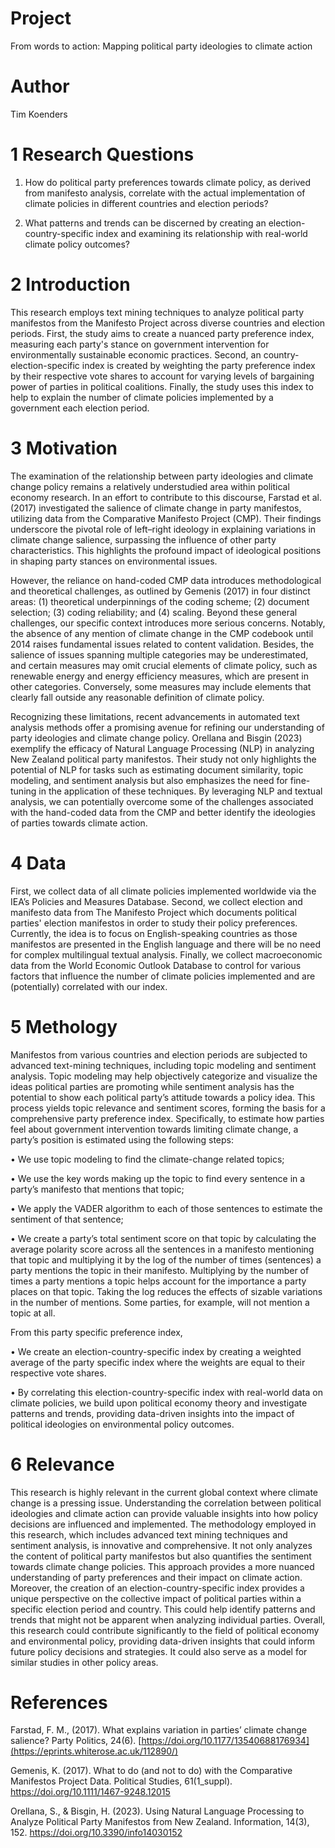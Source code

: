 # Project

From words to action: Mapping political party ideologies to climate action

# Author

Tim Koenders

# 1 Research Questions

1. How do political party preferences towards climate policy, as derived from manifesto analysis, correlate with the actual implementation of climate policies in different countries and election periods?

2. What patterns and trends can be discerned by creating an election-country-specific index and examining its relationship with real-world climate policy outcomes?

# 2 Introduction

This research employs text mining techniques to analyze political party manifestos from the Manifesto Project across diverse countries and election periods. First, the study aims to create a nuanced party preference index, measuring each party's stance on government intervention for environmentally sustainable economic practices. Second, an country-election-specific index is created by weighting the party preference index by their respective vote shares to account for varying levels of bargaining  power of parties in political coalitions. Finally, the study uses this index to help to explain the number of climate policies implemented by a government each election period.

# 3 Motivation

The examination of the relationship between party ideologies and climate change policy remains a relatively understudied area within political economy research. In an effort to contribute to this discourse, Farstad et al. (2017) investigated the salience of climate change in party manifestos, utilizing data from the Comparative Manifesto Project (CMP). Their findings underscore the pivotal role of left–right ideology in explaining variations in climate change salience, surpassing the influence of other party characteristics. This highlights the profound impact of ideological positions in shaping party stances on environmental issues.

However, the reliance on hand-coded CMP data introduces methodological and theoretical challenges, as outlined by Gemenis (2017) in four distinct areas: (1) theoretical underpinnings of the coding scheme; (2) document selection; (3) coding reliability; and (4) scaling. Beyond these general challenges, our specific context introduces more serious concerns. Notably, the absence of any mention of climate change in the CMP codebook until 2014 raises fundamental issues related to content validation. Besides, the salience of issues spanning multiple categories may be underestimated, and certain measures may omit crucial elements of climate policy, such as renewable energy and energy efficiency measures, which are present in other categories. Conversely, some measures may include elements that clearly fall outside any reasonable definition of climate policy.

Recognizing these limitations, recent advancements in automated text analysis methods offer a promising avenue for refining our understanding of party ideologies and climate change policy. Orellana and Bisgin (2023) exemplify the efficacy of Natural Language Processing (NLP) in analyzing New Zealand political party manifestos. Their study not only highlights the potential of NLP for tasks such as estimating document similarity, topic modeling, and sentiment analysis but also emphasizes the need for fine-tuning in the application of these techniques. By leveraging NLP and textual analysis, we can potentially overcome some of the challenges associated with the hand-coded data from the CMP and better identify the ideologies of parties towards climate action.

# 4 Data

First, we collect data of all climate policies implemented worldwide via the IEA’s Policies and Measures Database. Second, we collect election and manifesto data from The Manifesto Project which documents political parties' election manifestos in order to study their policy preferences. Currently, the idea is to focus on English-speaking countries as those manifestos are presented in the English language and there will be no need for complex multilingual textual analysis. Finally, we collect macroeconomic data from the World Economic Outlook Database to control for various factors that influence the number of climate policies implemented and are (potentially) correlated with our index. 

# 5 Methology

Manifestos from various countries and election periods are subjected to advanced text-mining techniques, including topic modeling and sentiment analysis. Topic modeling may help objectively categorize and visualize the ideas political parties are promoting while sentiment analysis has the potential to show each political party’s attitude towards a policy idea. This process yields topic relevance and sentiment scores, forming the basis for a comprehensive party preference index. Specifically, to estimate how parties feel about government intervention towards limiting climate change, a party’s position is estimated using the following steps:

• We use topic modeling to find the climate-change related topics;

• We use the key words making up the topic to find every sentence in a party’s manifesto that mentions that topic;

• We apply the VADER algorithm to each of those sentences to estimate the sentiment of that sentence;

• We create a party’s total sentiment score on that topic by calculating the average polarity score across all the sentences in a manifesto mentioning that topic and multiplying it by the log of the number of times (sentences) a party mentions the topic in their manifesto. Multiplying by the number of times a party mentions a topic helps account for the importance a party places on that topic. Taking the log reduces the effects of sizable variations in the number of mentions. Some parties, for example, will not mention a topic at all.

From this party specific preference index, 

• We create an election-country-specific index by creating a weighted average of the party specific index where the weights are equal to their respective vote shares.

• By correlating this election-country-specific index with real-world data on climate policies, we build upon political economy theory and investigate patterns and trends, providing data-driven insights into the impact of political ideologies on environmental policy outcomes. 

# 6 Relevance

This research is highly relevant in the current global context where climate change is a pressing issue. Understanding the correlation between political ideologies and climate action can provide valuable insights into how policy decisions are influenced and implemented. The methodology employed in this research, which includes advanced text mining techniques and sentiment analysis, is innovative and comprehensive. It not only analyzes the content of political party manifestos but also quantifies the sentiment towards climate change policies. This approach provides a more nuanced understanding of party preferences and their impact on climate action. Moreover, the creation of an election-country-specific index provides a unique perspective on the collective impact of political parties within a specific election period and country. This could help identify patterns and trends that might not be apparent when analyzing individual parties. Overall, this research could contribute significantly to the field of political economy and environmental policy, providing data-driven insights that could inform future policy decisions and strategies. It could also serve as a model for similar studies in other policy areas.

# References

Farstad, F. M., (2017). What explains variation in parties’ climate change salience? Party Politics, 24(6). [https://doi.org/10.1177/13540688176934](https://eprints.whiterose.ac.uk/112890/)

Gemenis, K. (2017). What to do (and not to do) with the Comparative Manifestos Project Data. Political Studies, 61(1_suppl). https://doi.org/10.1111/1467-9248.12015

Orellana, S., & Bisgin, H. (2023). Using Natural Language Processing to Analyze Political Party Manifestos from New Zealand. Information, 14(3), 152. https://doi.org/10.3390/info14030152

